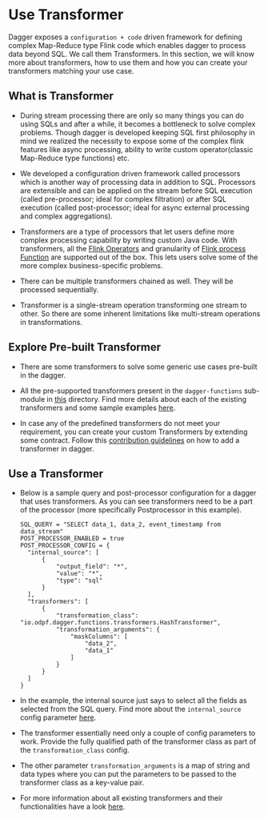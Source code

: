 # Use Transformer

Dagger exposes a `configuration + code` driven framework for defining complex Map-Reduce type Flink code which enables dagger to process data beyond SQL. We call them Transformers.
In this section, we will know more about transformers, how to use them and how you can create your transformers matching your use case.

## What is Transformer

- During stream processing there are only so many things you can do using SQLs and after a while, it becomes a bottleneck to solve complex problems. Though dagger is developed keeping SQL first philosophy in mind we realized the necessity to expose some of the complex flink features like async processing, ability to write custom operator(classic Map-Reduce type functions) etc.

- We developed a configuration driven framework called processors which is another way of processing data in addition to SQL. Processors are extensible and can be applied on the stream before SQL execution (called pre-processor; ideal for complex filtration) or after SQL execution (called post-processor; ideal for async external processing and complex aggregations).

- Transformers are a type of processors that let users define more complex processing capability by writing custom Java code. With transformers, all the [Flink Operators](https://ci.apache.org/projects/flink/flink-docs-master/docs/dev/datastream/operators/overview/) and granularity of [Flink process Function](https://ci.apache.org/projects/flink/flink-docs-release-1.13/docs/dev/datastream/operators/process_function/) are supported out of the box. This lets users solve some of the more complex business-specific problems.
- There can be multiple transformers chained as well. They will be processed sequentially.
- Transformer is a single-stream operation transforming one stream to other. So there are some inherent limitations like multi-stream operations in transformations.

## Explore Pre-built Transformer

- There are some transformers to solve some generic use cases pre-built in the dagger.

- All the pre-supported transformers present in the `dagger-functions` sub-module in [this](https://github.com/odpf/dagger/tree/main/dagger-functions/src/main/java/io/odpf/dagger/functions/transformers) directory. Find more details about each of the existing transformers and some sample examples [here](../reference/transformers.md).

- In case any of the predefined transformers do not meet your requirement, you can create your custom Transformers by extending some contract. Follow this [contribution guidelines](../contribute/add_transformer.md) on how to add a transformer in dagger.

## Use a Transformer

- Below is a sample query and post-processor configuration for a dagger that uses transformers. As you can see transformers need to be a part of the processor (more specifically Postprocessor in this example).

  ```properties
  SQL_QUERY = "SELECT data_1, data_2, event_timestamp from data_stream"
  POST_PROCESSOR_ENABLED = true
  POST_PROCESSOR_CONFIG = {
    "internal_source": [
        {
            "output_field": "*",
            "value": "*",
            "type": "sql"
        }
    ],
    "transformers": [
        {
            "transformation_class": "io.odpf.dagger.functions.transformers.HashTransformer",
            "transformation_arguments": {
                "maskColumns": [
                    "data_2",
                    "data_1"
                ]
            }
        }
    ]
  }
  ```
- In the example, the internal source just says to select all the fields as selected from the SQL query. Find more about the `internal_source` config parameter [here](../advance/post_processor.md#internal-post-processor).
- The transformer essentially need only a couple of config parameters to work. Provide the fully qualified path of the transformer class as part of the `transformation_class` config.
- The other parameter `transformation_arguments` is a map of string and data types where you can put the parameters to be passed to the transformer class as a key-value pair.
- For more information about all existing transformers and their functionalities have a look [here](../reference/transformers.md).
